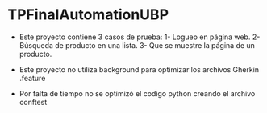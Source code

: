 # TPFinalAutomationUBP
* Este proyecto contiene 3 casos de prueba: 
1- Logueo en página web.
2- Búsqueda de producto en una lista.
3- Que se muestre la página de un producto.

* Este proyecto no utiliza background para optimizar los archivos Gherkin .feature

* Por falta de tiempo no se optimizó el codigo python creando el archivo conftest
